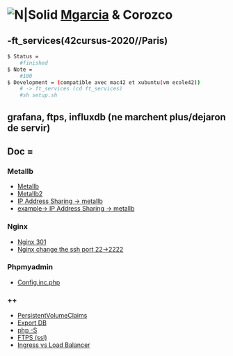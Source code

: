 # ![N|Solid](https://i.ibb.co/vsr6w99/original.png) [Mgarcia](https://github.com/martingarcialopez) & Corozco
## -ft_services(42cursus-2020//Paris)

```sh
$ Status =
	#finished
$ Note =
	#100
$ Development = (compatible avec mac42 et xubuntu(vm ecole42))
	# -> ft_services (cd ft_services)
	#sh setup.sh
```
## grafana, ftps, influxdb (ne marchent plus/dejaron de servir)


## Doc =
### Metallb
* [Metallb](https://medium.com/@shoaib_masood/metallb-network-loadbalancer-minikube-335d846dfdbe)
* [Metallb2](https://medium.com/faun/metallb-configuration-in-minikube-to-enable-kubernetes-service-of-type-loadbalancer-9559739787df)
* [IP Address Sharing -> metallb](https://metallb.universe.tf/usage/)
* [example-> IP Address Sharing -> metallb](https://github.com/metallb/metallb/issues/271)
### Nginx
* [Nginx 301](https://ruedelinfo.com/redirection-nginx/)
* [Nginx change the ssh port 22->2222](https://www.cyberciti.biz/faq/howto-change-ssh-port-on-linux-or-unix-server/)
### Phpmyadmin
* [Config.inc.php](https://www.jcz.fr/phpmyadmin/)
### ++
* [PersistentVolumeClaims](https://kubernetes.io/docs/tutorials/stateful-application/mysql-wordpress-persistent-volume/)
* [Export DB](https://www.digitalocean.com/community/tutorials/how-to-import-and-export-databases-and-reset-a-root-password-in-mysql)
* [php -S](https://www.php.net/manual/fr/features.commandline.webserver.php)
* [FTPS (ssl)](https://www.liquidweb.com/kb/configure-vsftpd-ssl/)
* [Ingress vs Load Balancer](https://stackoverflow.com/questions/45079988/ingress-vs-load-balancer)
